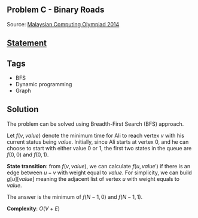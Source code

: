 ## Problem C - Binary Roads
Source: [Malaysian Computing Olympiad 2014](https://ioimalaysia.org/competition/mco/2014/)

## [Statement](https://www.acmicpc.net/problem/13213)

## Tags
- BFS
- Dynamic programming
- Graph

## Solution

The problem can be solved using Breadth-First Search (BFS) approach.

Let $f(v, value)$ denote the minimum time for Ali to reach vertex $v$ with his current status being $value$. Initially, since Ali starts at vertex $0$, and he can choose to start with either value $0$ or $1$, the first two states in the queue are $f(0, 0)$ and $f(0, 1)$.

**State transition**: from $f(v, value)$, we can calculate $f(u, value')$ if there is an edge between $u-v$ with weight equal to $value$. For simplicity, we can build $g[u][value]$ meaning the adjacent list of vertex $u$ with weight equals to $value$.

The answer is the minimum of $f(N - 1, 0)$ and $f(N - 1, 1)$.

**Complexity**: $O(V + E)$